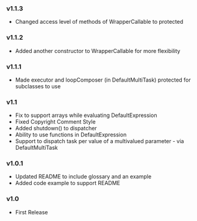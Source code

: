 ### v1.1.3
+ Changed access level of methods of WrapperCallable to protected

### v1.1.2
+ Added another constructor to WrapperCallable for more flexibility

### v1.1.1
+ Made executor and loopComposer (in DefaultMultiTask) protected for subclasses to use

### v1.1
+ Fix to support arrays while evaluating DefaultExpression
+ Fixed Copyright Comment Style
+ Added shutdown() to dispatcher
+ Ability to use functions in DefaultExpression
+ Support to dispatch task per value of a multivalued parameter - via DefaultMultiTask

### v1.0.1
+ Updated README to include glossary and an example
+ Added code example to support README

### v1.0
+ First Release

